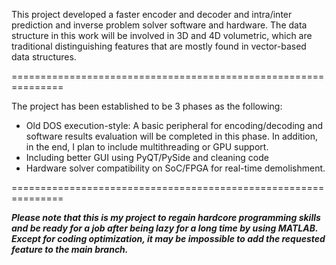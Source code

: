 This project developed a faster encoder and decoder and intra/inter prediction and inverse problem solver software and hardware.
The data structure in this work will be involved in 3D and 4D volumetric, which are traditional distinguishing features that are mostly found in vector-based data structures.


===============================================================

The project has been established to be 3 phases as the following:
  - Old DOS execution-style: A basic peripheral for encoding/decoding and software results evaluation will be completed in this phase. In addition, in the end, I plan to include multithreading or GPU support.
  - Including better GUI using PyQT/PySide and cleaning code
  - Hardware solver compatibility on SoC/FPGA for real-time demolishment.

===============================================================


***Please note that this is my project to regain hardcore programming skills and be ready for a job after being lazy for a long time by using MATLAB.
Except for coding optimization, it may be impossible to add the requested feature to the main branch.***
